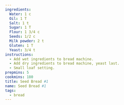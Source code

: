 ```yaml
---
ingredients:
  Water: 1 c
  Oil: 1 T
  Salt: 1 t
  Sugar: 1 T
  Flour: 1 3/4 c
  Seeds: 1/2 c
  Milk powder: 2 t
  Gluten: 1 T
  Yeast: 3/4 t
instructions:
  - Add wet ingredients to bread machine.
  - Add dry ingredients to bread machine, yeast last.
  - Small loaf setting.
prepmins: 5
cookmins: 180
title: Seed Bread #1
name: Seed Bread #1
tags:
  - bread
---
```


